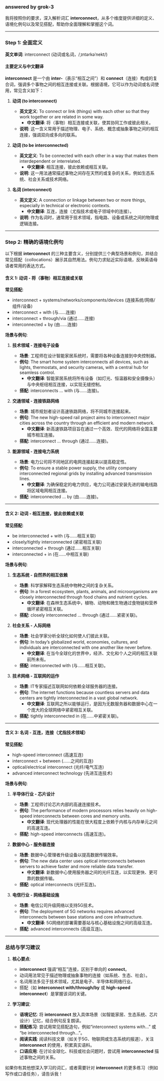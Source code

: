 ### answered by grok-3
我将按照你的要求，深入解析词汇 **interconnect**，从多个维度提供详细的定义、语境化例句以及常见搭配，帮助你全面理解和掌握这个词。

---

### Step 1: 全面定义

**英文单词**: interconnect (动词或名词，/ˌɪntərkəˈnekt/)

#### 主要定义与中文翻译
**interconnect** 是一个由 **inter-**（表示“相互之间”）和 **connect**（连接）构成的复合词，强调多个事物之间的相互连接或关联。根据语境，它可以作为动词或名词使用，常见含义如下：

1. **动词 (to interconnect)**  
   - **英文定义**: To connect or link (things) with each other so that they work together or are related in some way.  
     - **中文翻译**: 将（事物）相互连接或关联，使其协同工作或彼此相关。  
   - **说明**: 这一含义常用于描述物理、电子、系统、概念或抽象事物之间的相互连接，强调双向或多向的联系。

2. **动词 (to be interconnected)**  
   - **英文定义**: To be connected with each other in a way that makes them interdependent or interrelated.  
     - **中文翻译**: 相互连接，彼此依赖或相互关联。  
   - **说明**: 这一用法通常描述事物之间存在天然的或复杂的关系，例如生态系统、社会关系或技术网络。

3. **名词 (interconnect)**  
   - **英文定义**: A connection or linkage between two or more things, especially in technical or electronic contexts.  
     - **中文翻译**: 互连，连接（尤指技术或电子领域中的连接）。  
   - **说明**: 作为名词时，通常用于技术领域，指电路、设备或系统之间的物理或逻辑连接。

---

### Step 2: 精确的语境化例句

以下根据 **interconnect** 的三种主要含义，分别提供三个典型场景和例句，并结合常见搭配（collocations）展示其自然用法。例句力求贴近实际语境，反映英语母语者常用的表达方式。

#### 含义 1: 动词 - 将（事物）相互连接或关联
**常见搭配**:  
- interconnect + systems/networks/components/devices (连接系统/网络/组件/设备)  
- interconnect + with (与……连接)  
- interconnect + through/via (通过……连接)  
- interconnected + by (由……连接)

**场景与例句**:
1. **技术领域 - 连接电子设备**  
   - **场景**: 工程师在设计智能家居系统时，需要将各种设备连接到中央控制器。  
   - **例句**: The smart home system interconnects all devices, such as lights, thermostats, and security cameras, with a central hub for seamless control.  
     - **中文翻译**: 智能家居系统将所有设备（如灯光、恒温器和安全摄像头）与中央枢纽相互连接，以实现无缝控制。  
   - **搭配**: interconnects ... with (与……连接)。

2. **交通领域 - 连接铁路网络**  
   - **场景**: 城市规划者设计高速铁路网络，将不同城市连接起来。  
   - **例句**: The new high-speed rail project aims to interconnect major cities across the country through an efficient and modern network.  
     - **中文翻译**: 新高速铁路项目旨在通过一个高效、现代的网络将全国主要城市相互连接。  
   - **搭配**: interconnect ... through (通过……连接)。

3. **能源领域 - 连接电力系统**  
   - **场景**: 电力公司将不同地区的电网连接起来以提高稳定性。  
   - **例句**: To ensure a stable power supply, the utility company interconnected regional grids by installing advanced transmission lines.  
     - **中文翻译**: 为确保稳定的电力供应，电力公司通过安装先进的输电线路将区域电网相互连接。  
   - **搭配**: interconnected ... by (由……连接)。

---

#### 含义 2: 动词 - 相互连接，彼此依赖或关联
**常见搭配**:  
- be interconnected + with (与……相互关联)  
- closely/tightly interconnected (紧密相互关联)  
- interconnected + through (通过……相互关联)  
- interconnected + in (在……中相互关联)

**场景与例句**:
1. **生态系统 - 自然界的相互依赖**  
   - **场景**: 科学家解释生态系统中物种之间的复杂关系。  
   - **例句**: In a forest ecosystem, plants, animals, and microorganisms are closely interconnected through food chains and nutrient cycles.  
     - **中文翻译**: 在森林生态系统中，植物、动物和微生物通过食物链和营养循环紧密相互关联。  
   - **搭配**: closely interconnected ... through (通过……紧密关联)。

2. **社会关系 - 人际网络**  
   - **场景**: 社会学家分析全球化如何使人们彼此关联。  
   - **例句**: In today’s globalized world, economies, cultures, and individuals are interconnected with one another like never before.  
     - **中文翻译**: 在当今全球化的世界中，经济、文化和个人之间的相互关联前所未有。  
   - **搭配**: interconnected with (与……相互关联)。

3. **技术网络 - 互联网的运作**  
   - **场景**: IT专家描述互联网如何依赖全球服务器的连接。  
   - **例句**: The internet functions because countless servers and data centers are tightly interconnected in a vast global network.  
     - **中文翻译**: 互联网之所以能够运行，是因为无数服务器和数据中心在一个庞大的全球网络中紧密相互关联。  
   - **搭配**: tightly interconnected in (在……中紧密关联)。

---

#### 含义 3: 名词 - 互连，连接（尤指技术领域）
**常见搭配**:  
- high-speed interconnect (高速互连)  
- interconnect + between (……之间的互连)  
- optical/electrical interconnect (光纤/电气互连)  
- advanced interconnect technology (先进互连技术)

**场景与例句**:
1. **半导体行业 - 芯片设计**  
   - **场景**: 工程师讨论芯片内部的高速连接技术。  
   - **例句**: The performance of modern processors relies heavily on high-speed interconnects between cores and memory units.  
     - **中文翻译**: 现代处理器的性能在很大程度上依赖于内核与内存单元之间的高速互连。  
   - **搭配**: high-speed interconnects (高速互连)。

2. **数据中心 - 服务器连接**  
   - **场景**: 数据中心管理者升级设备以提高数据传输效率。  
   - **例句**: The new data center uses optical interconnects between servers to achieve faster and more reliable data transfer.  
     - **中文翻译**: 新数据中心使用服务器之间的光纤互连，以实现更快、更可靠的数据传输。  
   - **搭配**: optical interconnects (光纤互连)。

3. **电信行业 - 网络基础设施**  
   - **场景**: 电信公司升级网络以支持5G技术。  
   - **例句**: The deployment of 5G networks requires advanced interconnects between base stations and core infrastructure.  
     - **中文翻译**: 5G网络的部署需要基站与核心基础设施之间的高级互连。  
   - **搭配**: advanced interconnects (高级互连)。

---

### 总结与学习建议
1. **核心要点**:
   - **interconnect** 强调“相互”连接，区别于单向的 **connect**。
   - 动词用法常见于描述物理或抽象事物的连接（如系统、生态、社会）。
   - 名词用法多见于技术领域，尤其是电子、半导体和网络行业。
   - 搭配（如 **interconnect with/through/by** 或 **high-speed interconnect**）是掌握该词的关键。

2. **学习建议**:
   - **语境记忆**: 将 **interconnect** 放入具体场景（如智能家居、生态系统、芯片设计）记忆，结合例句反复朗读。
   - **搭配练习**: 尝试用常见搭配造句，例如“interconnect systems with...” 或 “be interconnected through...”。
   - **阅读实践**: 阅读科技文章（如关于5G、物联网或生态系统的报道），关注 **interconnect** 的使用，积累真实语料。
   - **口语应用**: 在讨论全球化、科技或社会问题时，尝试用 **interconnected** 描述事物之间的关系。

如果你有其他想深入学习的词汇，或者需要针对 **interconnect** 的更多练习（例如写作或口语任务），请告诉我！